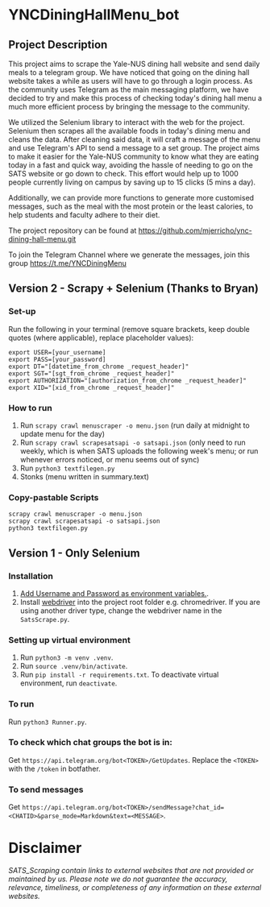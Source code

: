 # YNCDiningHallMenu_bot

## Project Description
This project aims to scrape the Yale-NUS dining hall website and send daily meals to a telegram group. We have noticed that going on the dining hall website takes a while as users will have to go through a login process. As the community uses Telegram as the main messaging platform, we have decided to try and make this process of checking today's dining hall menu a much more efficient process by bringing the message to the community. 

We utilized the Selenium library to interact with the web for the project. Selenium then scrapes all the available foods in today's dining menu and cleans the data. After cleaning said data, it will craft a message of the menu and use Telegram's API to send a message to a set group. The project aims to make it easier for the Yale-NUS community to know what they are eating today in a fast and quick way, avoiding the hassle of needing to go on the SATS website or go down to check. This effort would help up to 1000 people currently living on campus by saving up to 15 clicks (5 mins a day).

Additionally, we can provide more functions to generate more customised messages, such as the meal with the most protein or the least calories, to help students and faculty adhere to their diet. 

The project repository can be found at https://github.com/mjerricho/ync-dining-hall-menu.git

To join the Telegram Channel where we generate the messages, join this group https://t.me/YNCDiningMenu

## Version 2 - Scrapy + Selenium (Thanks to Bryan)
### Set-up
Run the following in your terminal (remove square brackets, keep double quotes (where applicable), replace placeholder values):

```
export USER=[your_username]
export PASS=[your_password]
export DT="[datetime_from_chrome _request_header]"
export SGT="[sgt_from_chrome _request_header]"
export AUTHORIZATION="[authorization_from_chrome _request_header]"
export XID="[xid_from_chrome _request_header]"
```

### How to run
1. Run `scrapy crawl menuscraper -o menu.json` (run daily at midnight to update menu for the day)
2. Run `scrapy crawl scrapesatsapi -o satsapi.json` (only need to run weekly, which is when SATS uploads the following week's menu; or run whenever errors noticed, or menu seems out of sync)
3. Run `python3 textfilegen.py`
4. Stonks (menu written in summary.text)

### Copy-pastable Scripts
```
scrapy crawl menuscraper -o menu.json
scrapy crawl scrapesatsapi -o satsapi.json
python3 textfilegen.py
```

## Version 1 - Only Selenium
### Installation
1. [Add Username and Password as environment variables.](https://phoenixnap.com/kb/set-environment-variable-mac).
2. Install [webdriver](https://chromedriver.chromium.org/downloads) into the project root folder e.g. chromedriver. If you are using another driver type, change the webdriver name in the `SatsScrape.py`.

### Setting up virtual environment
1. Run `python3 -m venv .venv`.
2. Run `source .venv/bin/activate`.
3. Run `pip install -r requirements.txt`.
To deactivate virtual environment, run `deactivate`.

### To run
Run `python3 Runner.py`.

### To check which chat groups the bot is in:
Get `https://api.telegram.org/bot<TOKEN>/GetUpdates`. Replace the `<TOKEN>` with the `/token` in botfather.

### To send messages
Get `https://api.telegram.org/bot<TOKEN>/sendMessage?chat_id=<CHATID>&parse_mode=Markdown&text=<MESSAGE>`.

# Disclaimer
_SATS_Scraping contain links to external websites that are not provided or maintained by us. Please note we do not guarantee the accuracy, relevance, timeliness, or completeness of any information on these external websites._